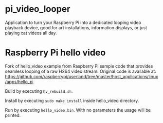 # pi_video_looper
Application to turn your Raspberry Pi into a dedicated looping video playback device, good for art installations, information displays, or just playing cat videos all day.

# Raspberry Pi hello video
Fork of hello_video example from Raspberry Pi sample code that provides seamless looping of a raw H264 video stream.  Original code is available at: https://github.com/raspberrypi/userland/tree/master/host_applications/linux/apps/hello_pi

Build by executing `hv_rebuild.sh`.

Install by executing `sudo make install` inside hello_video directory.

Run by executing `hello_video.bin`.  With no parameters the usage will be printed.
